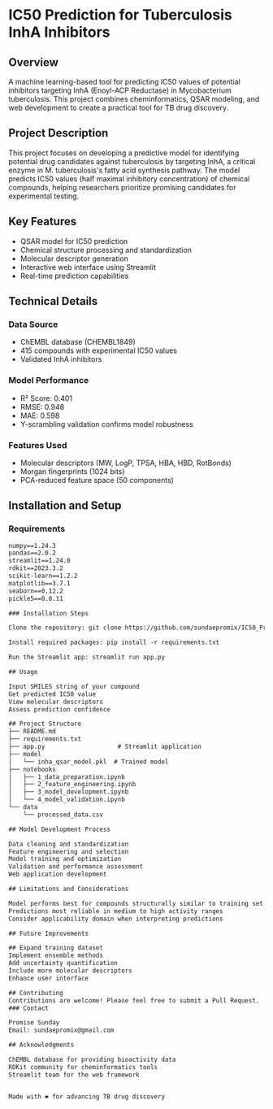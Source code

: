 # IC50 Prediction for Tuberculosis InhA Inhibitors

## Overview
A machine learning-based tool for predicting IC50 values of potential inhibitors targeting InhA (Enoyl-ACP Reductase) in Mycobacterium tuberculosis. This project combines cheminformatics, QSAR modeling, and web development to create a practical tool for TB drug discovery.

## Project Description
This project focuses on developing a predictive model for identifying potential drug candidates against tuberculosis by targeting InhA, a critical enzyme in M. tuberculosis's fatty acid synthesis pathway. The model predicts IC50 values (half maximal inhibitory concentration) of chemical compounds, helping researchers prioritize promising candidates for experimental testing.

## Key Features
- QSAR model for IC50 prediction
- Chemical structure processing and standardization
- Molecular descriptor generation
- Interactive web interface using Streamlit
- Real-time prediction capabilities

## Technical Details

### Data Source
- ChEMBL database (CHEMBL1849)
- 415 compounds with experimental IC50 values
- Validated InhA inhibitors

### Model Performance
- R² Score: 0.401
- RMSE: 0.948
- MAE: 0.598
- Y-scrambling validation confirms model robustness

### Features Used
- Molecular descriptors (MW, LogP, TPSA, HBA, HBD, RotBonds)
- Morgan fingerprints (1024 bits)
- PCA-reduced feature space (50 components)

## Installation and Setup

### Requirements
```txt
numpy==1.24.3
pandas==2.0.2
streamlit==1.24.0
rdkit==2023.3.2
scikit-learn==1.2.2
matplotlib==3.7.1
seaborn==0.12.2
pickle5==0.0.11

### Installation Steps

Clone the repository: git clone https://github.com/sundaepromix/IC50_Prediction_for_tuberculosis_InhA_Inhibitors.git

Install required packages: pip install -r requirements.txt

Run the Streamlit app: streamlit run app.py

## Usage

Input SMILES string of your compound
Get predicted IC50 value
View molecular descriptors
Assess prediction confidence

## Project Structure
├── README.md
├── requirements.txt
├── app.py                    # Streamlit application
├── model
│   └── inha_qsar_model.pkl  # Trained model
├── notebooks
│   ├── 1_data_preparation.ipynb
│   ├── 2_feature_engineering.ipynb
│   ├── 3_model_development.ipynb
│   └── 4_model_validation.ipynb
└── data
    └── processed_data.csv

## Model Development Process

Data cleaning and standardization
Feature engineering and selection
Model training and optimization
Validation and performance assessment
Web application development

## Limitations and Considerations

Model performs best for compounds structurally similar to training set
Predictions most reliable in medium to high activity ranges
Consider applicability domain when interpreting predictions

## Future Improvements

## Expand training dataset
Implement ensemble methods
Add uncertainty quantification
Include more molecular descriptors
Enhance user interface

## Contributing
Contributions are welcome! Please feel free to submit a Pull Request.
### Contact

Promise Sunday
Email: sundaepromix@gmail.com

## Acknowledgments

ChEMBL database for providing bioactivity data
RDKit community for cheminformatics tools
Streamlit team for the web framework


Made with ❤️ for advancing TB drug discovery
